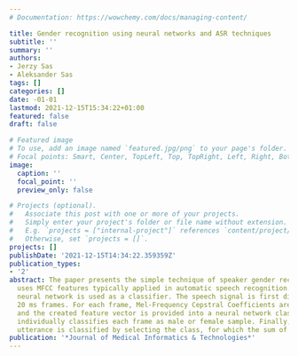```yaml
---
# Documentation: https://wowchemy.com/docs/managing-content/

title: Gender recognition using neural networks and ASR techniques
subtitle: ''
summary: ''
authors:
- Jerzy Sas
- Aleksander Sas
tags: []
categories: []
date: -01-01
lastmod: 2021-12-15T15:34:22+01:00
featured: false
draft: false

# Featured image
# To use, add an image named `featured.jpg/png` to your page's folder.
# Focal points: Smart, Center, TopLeft, Top, TopRight, Left, Right, BottomLeft, Bottom, BottomRight.
image:
  caption: ''
  focal_point: ''
  preview_only: false

# Projects (optional).
#   Associate this post with one or more of your projects.
#   Simply enter your project's folder or file name without extension.
#   E.g. `projects = ["internal-project"]` references `content/project/deep-learning/index.md`.
#   Otherwise, set `projects = []`.
projects: []
publishDate: '2021-12-15T14:34:22.359359Z'
publication_types:
- '2'
abstract: The paper presents the simple technique of speaker gender recognition that
  uses MFCC features typically applied in automatic speech recognition. Artificial
  neural network is used as a classifier. The speech signal is first divided into
  20 ms frames. For each frame, Mel-Frequency Cepstral Coefficients are extracted
  and the created feature vector is provided into a neural network classifier, which
  individually classifies each frame as male or female sample. Finally, the whole
  utterance is classified by selecting the class, for which the sum of
publication: '*Journal of Medical Informatics & Technologies*'
---
```

